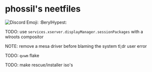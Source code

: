 # phossil's neetfiles

![Discord Emoji: `:BerylHypest:`](https://cdn.discordapp.com/emojis/734085578026647582.gif)

TODO: use `services.xserver.displayManager.sessionPackages` with a wlroots compositor

NOTE: remove a mesa driver before blaming the system
tl;dr user error

TODO: `qvwm` flake

TODO: make rescue/installer iso's